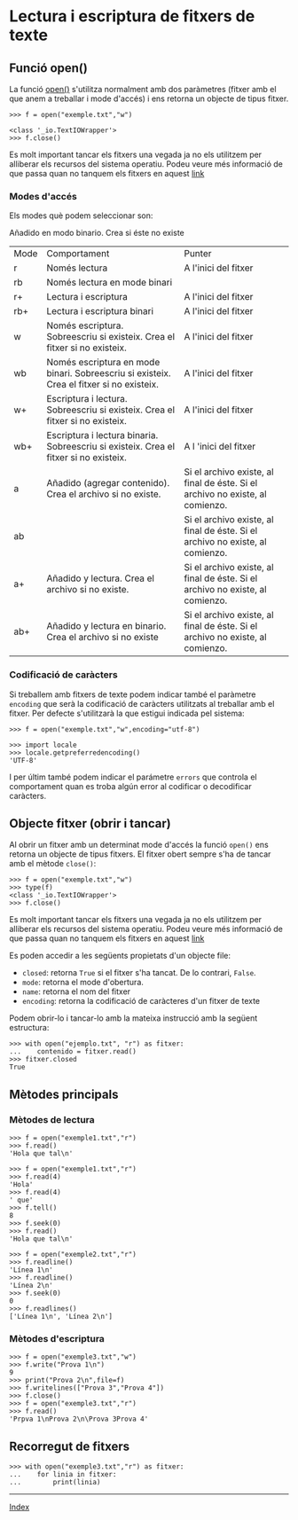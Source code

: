 # Lectura i escriptura de fitxers de texte

## Funció open()

La funció [open()](https://docs.python.org/3.11/library/functions.html#open) s'utilitza normalment amb dos paràmetres (fitxer amb el que anem a treballar i mode d'accés) i ens retorna un objecte de tipus fitxer.

	>>> f = open("exemple.txt","w")
	
	<class '_io.TextIOWrapper'>
	>>> f.close()


Es molt important tancar els fitxers una vegada ja no els utilitzem per alliberar els recursos del sistema operatiu.
Podeu veure més informació de que passa quan no tanquem els fitxers en aquest [link](https://realpython.com/why-close-file-python/)


### Modes d'accés

Els modes què podem seleccionar son:

<table>
	<tr>
		<td>Mode</td>
		<td>Comportament</td>
		<td>Punter</td>
	</tr>
	<tr><td>r</td><td>Només lectura</td><td>A l'inici del fitxer</td></tr>
	<tr><td>rb</td><td>Només lectura en mode binari </td><td></td></tr>
	<tr><td>r+</td><td>Lectura i escriptura </td><td>A l'inici del fitxer</td></tr>
	<tr><td>rb+</td><td>Lectura i escriptura binari</td><td>A l'inici del fitxer</td></tr>
	<tr><td>w</td><td>Només escriptura. Sobreescriu si existeix. Crea el fitxer si no existeix.</td><td>A l'inici del fitxer</td></tr>
	<tr><td>wb</td><td>Només escriptura en mode binari. Sobreescriu si existeix. Crea el fitxer si no existeix.</td><td>A l'inici del fitxer</td></tr>
	<tr><td>w+</td><td>Escriptura i lectura. Sobreescriu si existeix. Crea el fitxer si no existeix.</td><td>A l'inici del fitxer</td></tr>
	<tr><td>wb+</td><td>Escriptura i lectura binaria. Sobreescriu si existeix. Crea el fitxer si no existeix.</td><td>A l 'inici del fitxer</td></tr>
	<tr><td>a</td><td>Añadido (agregar contenido). Crea el archivo si no existe.</td><td>Si el archivo existe, al final de éste. Si el archivo no existe, al comienzo.</td></tr>
	<tr><td>ab</td>Añadido en modo binario. Crea si éste no existe<td></td><td>Si el archivo existe, al final de éste. Si el archivo no existe, al comienzo.</td></tr>
	<tr><td>a+</td><td>Añadido y lectura. Crea el archivo si no existe.</td><td>Si el archivo existe, al final de éste. Si el archivo no existe, al comienzo.</td></tr>
	<tr><td>ab+</td><td>Añadido y lectura en binario. Crea el archivo si no existe</td><td>Si el archivo existe, al final de éste. Si el archivo no existe, al comienzo.</td></tr>
	
</table>

### Codificació de caràcters

Si treballem amb fitxers de texte podem indicar també el paràmetre `encoding` que serà la codificació de caràcters utilitzats al treballar amb el fitxer. Per defecte s'utilitzarà la que estigui indicada pel sistema:


	>>> f = open("exemple.txt","w",encoding="utf-8")

	>>> import locale
	>>> locale.getpreferredencoding()
	'UTF-8'

I per últim també podem indicar el parámetre `errors` que controla el comportament quan es troba algún error al codificar o decodificar caràcters.

## Objecte fitxer (obrir i tancar)

Al obrir un fitxer amb un determinat mode d'accés la funció `open()` ens retorna un objecte de tipus fitxers. El fitxer obert sempre s'ha de tancar amb el mètode `close()`:

	>>> f = open("exemple.txt","w")
	>>> type(f)
	<class '_io.TextIOWrapper'>
	>>> f.close()


Es molt important tancar els fitxers una vegada ja no els utilitzem per alliberar els recursos del sistema operatiu.
Podeu veure més informació de que passa quan no tanquem els fitxers en aquest [link](https://realpython.com/why-close-file-python/)


Es poden accedir a les següents propietats d'un objecte file:

* `closed`: retorna `True` si el fitxer s'ha tancat. De lo contrari, `False`.
* `mode`: retorna el mode d'obertura.
* `name`: retorna el nom del fitxer
* `encoding`: retorna la codificació de caràcteres d'un fitxer de texte

Podem obrir-lo i tancar-lo amb la mateixa instrucció amb la següent estructura:

	>>> with open("ejemplo.txt", "r") as fitxer: 
	...    contenido = fitxer.read()
	>>> fitxer.closed
	True

## Mètodes principals

### Mètodes de lectura

	>>> f = open("exemple1.txt","r")
	>>> f.read()
	'Hola que tal\n'

	>>> f = open("exemple1.txt","r")
	>>> f.read(4)
	'Hola'
	>>> f.read(4)
	' que'
	>>> f.tell()
	8
	>>> f.seek(0)
	>>> f.read()
	'Hola que tal\n'

	>>> f = open("exemple2.txt","r")	
	>>> f.readline()
	'Línea 1\n'
	>>> f.readline()
	'Línea 2\n'
	>>> f.seek(0)
	0
	>>> f.readlines()
	['Línea 1\n', 'Línea 2\n']

### Mètodes d'escriptura

	>>> f = open("exemple3.txt","w")
	>>> f.write("Prova 1\n")
	9
	>>> print("Prova 2\n",file=f)
	>>> f.writelines(["Prova 3","Prova 4"])
	>>> f.close()
	>>> f = open("exemple3.txt","r")
	>>> f.read()
	'Prpva 1\nProva 2\n\Prova 3Prova 4'

## Recorregut de fitxers

	>>> with open("exemple3.txt","r") as fitxer:
	...    for linia in fitxer:
	...        print(linia)



***
[Index](../../../README.md)
